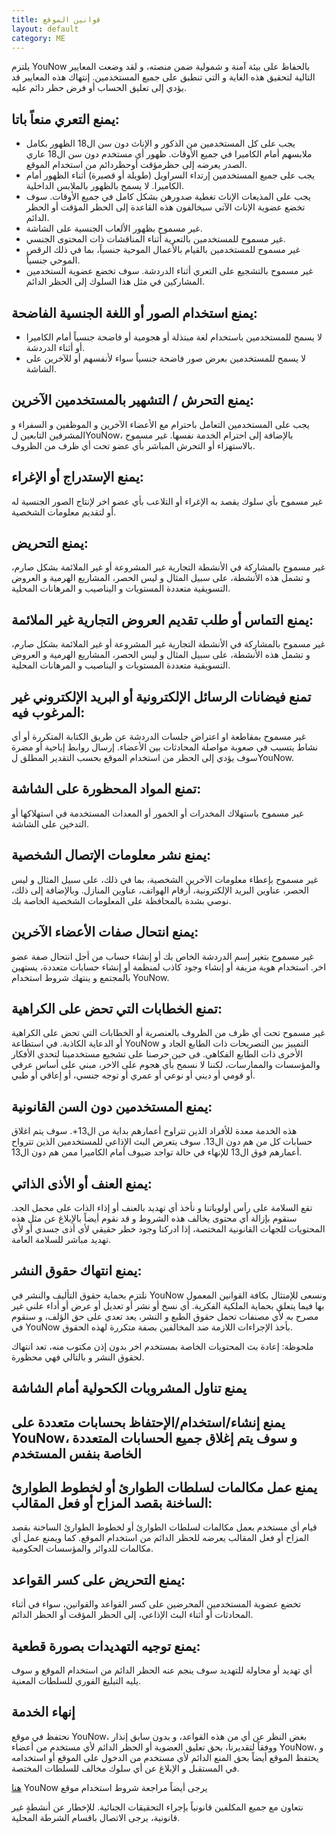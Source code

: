 ```yaml
---
title: قوانين الموقع
layout: default
category: ME
---
```

يلتزم YouNow بالحفاظ على بيئة آمنة و شمولية ضمن منصته، و لقد وضعت المعايير التالية لتحقيق هذه الغاية و التي تنطبق على جميع المستخدمين. إنتهاك هذه المعايير قد يؤدي إلى تعليق الحساب أو فرض حظر دائم عليه.


## يمنع التعري منعاً باتا:

- يجب على كل المستخدمين من الذكور و الإناث دون سن ال18 الظهور بكامل ملابسهم أمام الكاميرا في جميع الأوقات. ظهور أي مستخدم دون سن ال18 عاري الصدر يعرضه إلى حظرمؤقت أوحظردائم من استخدام الموقع.
- يجب على جميع المستخدمين إرتداء السراويل (طويلة أو قصيرة) أثناء الظهور أمام الكاميرا. لا يسمح بالظهور بالملابس الداخلية.
- يجب على المذيعات الإناث تغطية صدورهن بشكل كامل في جميع الأوقات. سوف تخضع عضوية الإناث الآتي سيخالفون هذه القاعدة إلى الحظر المؤقت أو الحظر الدائم.
- غير مسموح بظهور الألعاب الجنسية على الشاشة.
- غير مسموح للمستخدمين بالتعرية أثناء المناقشات ذات المحتوى الجنسي.
- غير مسموح للمستخدمين بالقيام بالأعمال الموحية جنسياً، بما في ذلك الرقص الموحي جنسياً.
- غير مسموح بالتشجيع على التعري أثناء الدردشة. سوف تخضع عضوية الستخدمين المشاركين في مثل هذا السلوك إلى الحظر الدائم.

## يمنع استخدام الصور أو اللغة الجنسية الفاضحة:

- لا يسمح للمستخدمين باستخدام لغة مبتذلة أو هجومية أو فاضحة جنسياً أمام الكاميرا أو أثناء الدردشة.
- لا يسمح للمستخدمين بعرض صور فاضحة جنسياً سواء لأنفسهم أو للآخرين على الشاشة.

## يمنع التحرش / التشهير بالمستخدمين الآخرين:

يجب على المستخدمين التعامل باحترام مع الأعضاء الآخرين و الموظفين و السفراء و المشرفين التابعين لYouNow، بالإضافة إلى احترام الخدمة نفسها. غير مسموح بالاستهزاء أو التحرش المباشر بأي عضو تحت أي ظرف من الظروف.

## يمنع الإستدراج أو الإغراء:

غير مسموح بأي سلوك يقصد به الإغراء أو التلاعب بأي عضو اخر لإنتاج الصور الجنسية له أو لتقديم معلومات الشخصية.

## يمنع التحريض:

غير مسموح بالمشاركة في الأنشطة التجارية غير المشروعة أو غير الملائمة بشكل صارم، و تشمل هذه الأنشطة، على سبيل المثال و ليس الحصر، المشاريع الهرمية و العروض التسويقية متعددة المستويات و اليناصيب و المرهانات المحلية.

## يمنع التماس أو طلب تقديم العروض التجارية غير الملائمة:

غير مسموح بالمشاركة في الأنشطة التجارية غير المشروعة أو غير الملائمة بشكل صارم، و تشمل هذه الأنشطة، على سبيل المثال و ليس الحصر، المشاريع الهرمية و العروض التسويقية متعددة المستويات و اليناصيب و المرهانات المحلية.

## تمنع فيضانات الرسائل الإلكترونية أو البريد الإلكتروني غير المرغوب فيه:

غير مسموح بمقاطعة او اعتراض جلسات الدردشة عن طريق الكتابة المتكررة أو أي نشاط يتسبب في صعوبة مواصلة المحادثات بين الأعضاء. إرسال روابط إباحية أو مضرة سوف يؤدي إلى الحظر من استخدام الموقع بحسب التقدير المطلق لYouNow.

## تمنع المواد المحظورة على الشاشة:

غير مسموح باستهلاك المخدرات أو الخمور أو المعدات المستخدمة في استهلاكها أو التدخين على الشاشة.

## يمنع نشر معلومات الإتصال الشخصية:

غير مسموح بإعطاء معلومات الآخرين الشخصية، بما في ذلك، على سبيل المثال و ليس الحصر، عناوين البريد الإلكترونية، أرقام الهواتف، عناوين المنازل. وبالإضافة إلى ذلك، نوصي بشدة بالمحافظة على المعلومات الشخصية الخاصة بك.

## يمنع انتحال صفات الأعضاء الآخرين:

غير مسموح بتغير إسم الدردشة الخاص بك أو إنشاء حساب من أجل انتحال صفة عضو اخر. استخدام هوية مزيفة أو إنشاء وجود كاذب لمنظمة أو إنشاء حسابات متعددة، يستهين بالمجتمع و ينتهك شروط استخدام YouNow.

## تمنع الخطابات التي تحض على الكراهية:

غير مسموح تحت أي ظرف من الظروف بالعنصرية أو الخطابات التي تحض على الكراهية أو الدعاية الكاذبة. في استطاعة YouNow التمييز بين التصريحات ذات الطابع الجاد و الأخرى ذات الطابع الفكاهي. فى حين حرصنا على تشجيع مستخدمينا لتحدي الأفكار والمؤسسات والممارسات، لكننا لا نسمح بأي هجوم على الاخر، مبني على أساس عرقي أو قومي أو ديني أو نوعي أو عمري أو توجه جنسي، أو إعاقي أو طبي.

## يمنع المستخدمين دون السن القانونية:

هذه الخدمة معدة للأفراد الذين تتراوح أعمارهم بداية من ال13+. سوف يتم اغلاق حسابات كل من هم دون ال13. سوف يتعرض البث الإذاعي للمستخدمين الذين تترواح أعمارهم فوق ال13 للإنهاء في حالة تواجد ضيوف أمام الكاميرا ممن هم دون ال13.

## يمنع العنف أو الأذى الذاتي:

تقع السلامة على رأس أولوياتنا و نأخذ أي تهديد بالعنف أو إذاء الذات على محمل الجد. سنقوم بإزالة أي محتوى يخالف هذه الشروط و قد نقوم أيضاً بالإبلاغ عن مثل هذه المحتويات للجهات القانونية المختصة، إذا ادركنا وجود خطر حقيقي لأي أذى جسدي أو لأي تهديد مباشر للسلامة العامة.

## يمنع انتهاك حقوق النشر:

نلتزم بحماية حقوق التأليف والنشر في YouNow ونسعى للإمتثال بكافة القوانين المعمول بها فيما يتعلق بحماية الملكية الفكرية. أي نسخ أو نشر أو تعديل أو عرض أو أداء علني غير مصرح به لأي مصنفات تحمل حقوق الطبع و النشر، يعد تعدي على حق الؤلف، و سنقوم في YouNow بأخذ الإجراءات اللازمة ضد المخالفين بصفة متكررة لهذه الحقوق.

  
  
ملحوظة: إعادة بث المحتويات الخاصة بمستخدم اخر بدون إذن مكتوب منه، تعد انتهاك لحقوق النشر و بالتالي فهي محظورة.

## يمنع تناول المشروبات الكحولية أمام الشاشة

## يمنع إنشاء/استخدام/الإحتفاظ بحسابات متعددة على YouNow، و سوف يتم إغلاق جميع الحسابات المتعددة الخاصة بنفس المستخدم

##  يمنع عمل مكالمات لسلطات الطوارئ أو لخطوط الطوارئ الساخنة بقصد المزاح أو فعل المقالب:

قيام أي مستخدم بعمل مكالمات لسلطات الطوارئ أو لخطوط الطوارئ الساخنة بقصد المزاح أو فعل المقالب يعرضه للحظر الدائم من استخدام الموقع. كما ويمنع عمل أي مكالمات للدوائر والمؤسسات الحكومية.



## يمنع التحريض على كسر القواعد:

تخضع عضوية المستخدمين المحرضين على كسر القواعد والقوانين، سواء في أثناء المحادثات أو أثناء البث الإذاعي، إلى الحظر المؤقت أو الحظر الدائم.

## يمنع توجيه التهديدات بصورة قطعية:

أي تهديد أو محاولة للتهديد سوف ينجم عنه الحظر الدائم من استخدام الموقع و سوف يليه التبليغ الفوري للسلطات المعنية.

## إنهاء الخدمة

نحتفظ في موقع YouNow، بغض النظر عن أي من هذه القواعد، و بدون سابق إنذار ووفقاً لتقديرنا، بحق تعليق العضوية أو الحظر الدائم لأي مستخدم من أعضاء YouNow، و يحتفظ الموقع أيضاً بحق المنع الدائم لأي مستخدم من الدخول على الموقع أو استخدامه في المستقبل و الإبلاغ عن أي سلوك مخالف للسلطات المختصة.
  
   [هنا](http://www.younow.com/terms.php) YouNow يرجى أيضاً مراجعة شروط استخدام موقع
  
  
نتعاون مع جميع المكلفين قانونياً بإجراء التحقيقات الجنائية. للإخطار عن أنشطةٍ غير قانونية، يرجى الاتصال باقسام الشرطة المحلية.

